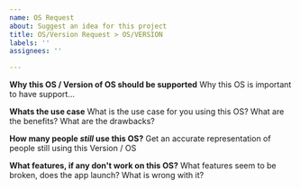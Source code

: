 ```yaml
---
name: OS Request
about: Suggest an idea for this project
title: OS/Version Request > OS/VERSION
labels: ''
assignees: ''

---
```


**Why this OS / Version of OS should be supported**
Why this OS is important to have support...

**Whats the use case**
What is the use case for you using this OS? What are the benefits? What are the drawbacks?

**How many people *still* use this OS?**
Get an accurate representation of people still using this Version / OS

**What features, if any don't work on this OS?**
What features seem to be broken, does the app launch? What is wrong with it?
